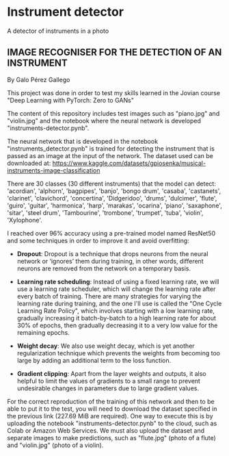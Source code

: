 # Instrument detector
A detector of instruments in a photo

## IMAGE RECOGNISER FOR THE DETECTION OF AN INSTRUMENT
By Galo Pérez Gallego

This project was done in order to test my skills learned in the Jovian course "Deep Learning with PyTorch: Zero to GANs"

The content of this repository includes test images such as "piano.jpg" and "violin.jpg" and the notebook where the neural network is developed "instruments-detector.pynb".

The neural network that is developed in the notebook "instruments_detector.pynb" is trained for detecting the instrument that is passed as an image at the input of the network. The dataset used can be downloaded at: https://www.kaggle.com/datasets/gpiosenka/musical-instruments-image-classification

 There are 30 classes (30 different instruments) that the model can detect: 'acordian', 'alphorn', 'bagpipes', 'banjo', 'bongo drum', 'casaba', 'castanets', 'clarinet', 'clavichord', 'concertina', 'Didgeridoo', 'drums', 'dulcimer', 'flute', 'guiro', 'guitar', 'harmonica', 'harp', 'marakas', 'ocarina', 'piano', 'saxaphone', 'sitar', 'steel drum', 'Tambourine', 'trombone', 'trumpet', 'tuba', 'violin', 'Xylophone'.
 
 I reached over 96% accuracy using a pre-trained model named ResNet50 and some techniques in order to improve it and avoid overfitting:
 
 - **Dropout**: Dropout is a technique that drops neurons from the neural network or ‘ignores’ them during training, in other words, different neurons are removed from the network on a temporary basis. 
 
 - **Learning rate scheduling**: Instead of using a fixed learning rate, we will use a learning rate scheduler, which will change the learning rate after every batch of training. There are many strategies for varying the learning rate during training, and the one I'll use is called the "One Cycle Learning Rate Policy", which involves starting with a low learning rate, gradually increasing it batch-by-batch to a high learning rate for about 30% of epochs, then gradually decreasing it to a very low value for the remaining epochs.

- **Weight decay**: We also use weight decay, which is yet another regularization technique which prevents the weights from becoming too large by adding an additional term to the loss function.

- **Gradient clipping**: Apart from the layer weights and outputs, it also helpful to limit the values of gradients to a small range to prevent undesirable changes in parameters due to large gradient values.

For the correct reproduction of the training of this network and then to be able to put it to the test, you will need to download the dataset specified in the previous link (227.69 MiB are required). One way to execute this is by uploading the notebook "instruments-detector.pynb" to the cloud, such as Colab or Amazon Web Services. We must also upload the dataset and separate images to make predictions, such as "flute.jpg" (photo of a flute) and "violin.jpg" (photo of a violin). 

